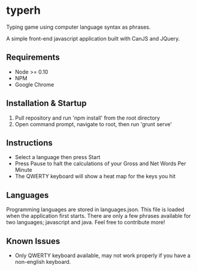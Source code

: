 # typerh
Typing game using computer language syntax as phrases.

A simple front-end javascript application built with CanJS and JQuery.

## Requirements
  - Node >= 0.10
  - NPM
  - Google Chrome

## Installation & Startup
  1. Pull repository and run 'npm install' from the root directory
  2. Open command prompt, navigate to root, then run 'grunt serve'

## Instructions
  - Select a language then press Start
  - Press Pause to halt the calculations of your Gross and Net Words Per Minute
  - The QWERTY keyboard will show a heat map for the keys you hit
  
## Languages
Programming languages are stored in languages.json. This file is loaded when the application first starts. There are only a few phrases available for two languages; javascript and java. Feel free to contribute more!

## Known Issues
  - Only QWERTY keyboard available, may not work properly if you have a non-english keyboard.
